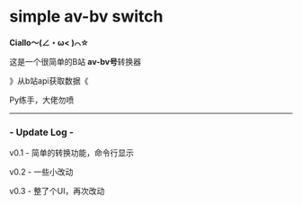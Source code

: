 # simple av-bv switch
**Ciallo～(∠・ω< )⌒☆**

这是一个很简单的B站 **av-bv号**转换器

》从b站api获取数据《

Py练手，大佬勿喷

---

### - Update Log -

v0.1 -  简单的转换功能，命令行显示

v0.2 -  一些小改动

v0.3 -  整了个UI，再次改动